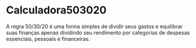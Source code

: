 # Calculadora503020
A regra 50/30/20 é uma forma simples de dividir seus gastos e equilibrar suas finanças apenas dividindo seu rendimento por categorias de despesas essenciais, pessoais e financeiras.

